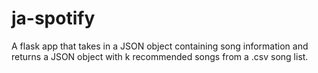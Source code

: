 # ja-spotify
A flask app that takes in a JSON object containing song information and returns a JSON object with  k recommended songs from a .csv song list.
